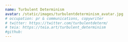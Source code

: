 ```yaml
---
name: Turbulent Determinism
avatar: /static/images/turbulentdeterminism_avatar.jpg
# occupation: pr & communications, copywriter
# twitter: https://twitter.com/turbulentdeterm/
# teia: https://teia.art/turbulent_determinism
#github:
---
```

